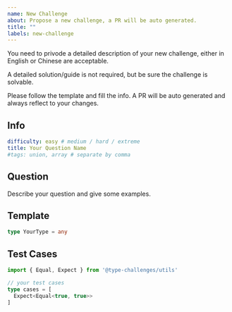 ```yaml
---
name: New Challenge
about: Propose a new challenge, a PR will be auto generated.
title: ""
labels: new-challenge
---
```


You need to privode a detailed description of your new challenge, 
either in English or Chinese are acceptable.

A detailed solution/guide is not required, but be sure the challenge is solvable.

Please follow the template and fill the info.
A PR will be auto generated and always reflect to your changes.

## Info

```yaml
difficulty: easy # medium / hard / extreme
title: Your Question Name
#tags: union, array # separate by comma
```

## Question

<!--question-start-->

Describe your question and give some examples. 

<!--question-end-->

## Template

```ts
type YourType = any
```

## Test Cases

```ts
import { Equal, Expect } from '@type-challenges/utils'

// your test cases
type cases = [
  Expect<Equal<true, true>>
]
```
